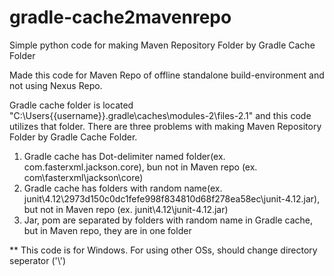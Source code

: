 # gradle-cache2mavenrepo
Simple python code for making Maven Repository Folder by Gradle Cache Folder

Made this code for Maven Repo of offline standalone build-environment and not using Nexus Repo.

Gradle cache folder is located "C:\Users\{{username}}\.gradle\caches\modules-2\files-2.1\" and this code utilizes that folder.
There are three problems with making Maven Repository Folder by Gradle Cache Folder.

1. Gradle cache has Dot-delimiter named folder(ex. com.fasterxml.jackson.core), bun not in Maven repo (ex.  com\fasterxml\jackson\core)
2. Gradle cache has folders with random name(ex. junit\4.12\2973d150c0dc1fefe998f834810d68f278ea58ec\junit-4.12.jar), but not in Maven repo (ex. junit\4.12\junit-4.12.jar)
3. Jar, pom are separated by folders with random name in Gradle cache, but in Maven repo, they are in one folder


** This code is for Windows. For using other OSs, should change directory seperator ('\\')
